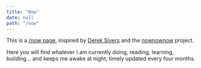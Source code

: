 ```yaml
---
title: "Now"
date: null
path: "/now"
---
```

This is a [/now page](/https://nownownow.com/about), inspired by [Derek Sivers](https://sivers.org/) and the [nownownow](https://nownownow.com/) project.

Here you will find whatever I am currently doing, reading, learning, building... and keeps me awake at night, timely updated every four months.